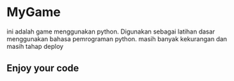 # MyGame
ini adalah game menggunakan python. Digunakan sebagai latihan dasar menggunakan bahasa pemrograman python.
masih banyak kekurangan dan masih tahap deploy

## Enjoy your code
